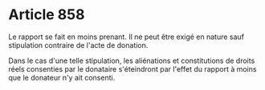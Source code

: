 # Article 858

Le rapport se fait en moins prenant. Il ne peut être exigé en nature sauf stipulation contraire de l'acte de donation.

Dans le cas d'une telle stipulation, les aliénations et constitutions de droits réels consenties par le donataire s'éteindront par l'effet du rapport à moins que le donateur n'y ait consenti.
